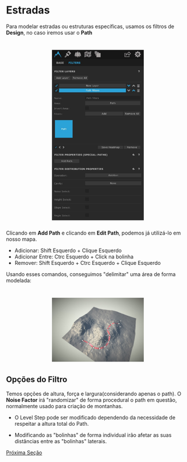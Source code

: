 # Estradas

Para modelar estradas ou estruturas específicas, usamos os filtros de **Design**, no caso iremos usar o **Path**

<h1 align="center">
  <img src="../../assets/world-creator/filterpath.jpg" alt="" width="50%">
</h1>

Clicando em **Add Path** e clicando em **Edit Path**, podemos já utilizá-lo em nosso mapa.

- Adicionar: Shift Esquerdo + Clique Esquerdo
- Adicionar Entre: Ctrc Esquerdo + Click na bolinha
- Remover: Shift Esquerdo + Ctrc Esquerdo + Clique Esquerdo

Usando esses comandos, conseguimos "delimitar" uma área de forma modelada:

<h1 align="center">
  <img src="../../assets/world-creator/pathroad.jpg" alt="" width="50%">
</h1>

## Opções do Filtro

Temos opções de altura, força e largura(considerando apenas o path). O **Noise Factor** irá "randomizar" de forma procedural o path em questão, normalmente usado para criação de montanhas.

* O Level Step pode ser modificado dependendo da necessidade de respeitar a altura total do Path.

* Modificando as "bolinhas" de forma individual irão afetar as suas distâncias entre as "bolinhas" laterais.

[Próxima Seção](./8-Montanhas.md)